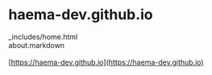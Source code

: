 # haema-dev.github.io

_includes/home.html <br>
about.markdown <br>
<br/>
[https://haema-dev.github.io](https://haema-dev.github.io)